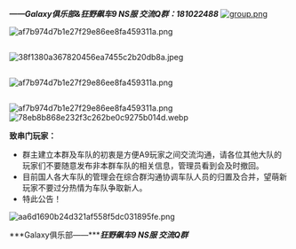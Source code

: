 ***——Galaxy俱乐部&狂野飙车9 NS服 交流Q群：181022488***
 [![group.png](http://pub.idqqimg.com/wpa/images/group.png)](https://qm.qq.com/cgi-bin/qm/qr?k=kndxmcSGo3EM99G940l0k-ua0rxJFxYu&jump_from=webapi&authKey=IO5nTMo3pgjZdVbGIb29wr5UgNGqSLUGs1R8lhGBZIdx32/rGcJb5f/+qdwQKKy8)![点击并拖拽以移动](data:image/gif;base64,R0lGODlhAQABAPABAP///wAAACH5BAEKAAAALAAAAAABAAEAAAICRAEAOw==)​

![af7b974d7b1e27f29e86ee8fa459311a.png](https://txc.gtimg.com/data/505187/2023/0616/af7b974d7b1e27f29e86ee8fa459311a.png)

![点击并拖拽以移动](data:image/gif;base64,R0lGODlhAQABAPABAP///wAAACH5BAEKAAAALAAAAAABAAEAAAICRAEAOw==)

![38f1380a367820456ea7455c2b20db8a.jpeg](https://txc.gtimg.com/data/505187/2024/0224/38f1380a367820456ea7455c2b20db8a.jpeg)

![点击并拖拽以移动](data:image/gif;base64,R0lGODlhAQABAPABAP///wAAACH5BAEKAAAALAAAAAABAAEAAAICRAEAOw==)

![af7b974d7b1e27f29e86ee8fa459311a.png](https://txc.gtimg.com/data/505187/2023/0616/af7b974d7b1e27f29e86ee8fa459311a.png)

![点击并拖拽以移动](data:image/gif;base64,R0lGODlhAQABAPABAP///wAAACH5BAEKAAAALAAAAAABAAEAAAICRAEAOw==)

 

![af7b974d7b1e27f29e86ee8fa459311a.png](https://txc.gtimg.com/data/505187/2023/0616/af7b974d7b1e27f29e86ee8fa459311a.png)![点击并拖拽以移动](data:image/gif;base64,R0lGODlhAQABAPABAP///wAAACH5BAEKAAAALAAAAAABAAEAAAICRAEAOw==)![78eb8b868e232f3c262be0c9275b014d.webp](https://txc.gtimg.com/data/505187/2024/0713/78eb8b868e232f3c262be0c9275b014d.webp)![点击并拖拽以移动](data:image/gif;base64,R0lGODlhAQABAPABAP///wAAACH5BAEKAAAALAAAAAABAAEAAAICRAEAOw==)

**致串门玩家：**

- 群主建立本群及车队的初衷是方便A9玩家之间交流沟通，请各位其他大队的玩家们不要随意发布非本群车队的相关信息，管理员看到会及时撤回。
- 目前国人各大车队的管理会在综合群沟通协调车队人员的归置及合并，望萌新玩家不要过分热情为车队争取新人。
- 特此公告！

 

 ![aa6d1690b24d321af558f5dc031895fe.png](https://txc.gtimg.com/data/505187/2024/0224/aa6d1690b24d321af558f5dc031895fe.png)![点击并拖拽以移动](data:image/gif;base64,R0lGODlhAQABAPABAP///wAAACH5BAEKAAAALAAAAAABAAEAAAICRAEAOw==)

***Galaxy俱乐部——******狂野飙车9 NS服 交流Q群***

